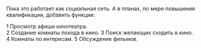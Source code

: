 Пока это работает как социальная сеть. А в планах, по мере повышения квалификации, добавить функции:

1 Просмотр афиши кинотеатра.</br>
2 Создание комнаты похода в кино.
3 Поиск желающих сходить в кино.
4 Комнаты по интересам.
5 Обсуждение фильмов.
